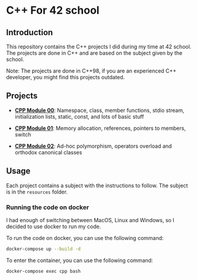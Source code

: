 # C++ For 42 school

## Introduction

This repository contains the C++ projects I did during my time at 42 school. The projects are done in C++ and are based on the subject given by the school.

Note: The projects are done in C++98, if you are an experienced C++ developer, you might find this projects outdated.

## Projects

- [**CPP Module 00**](./CPP_Module_00): Namespace, class, member functions, stdio stream, initialization lists, static, const, and lots of basic stuff

- [**CPP Module 01**](./CPP_Module_01): Memory allocation, references, pointers to members, switch

- [**CPP Module 02**](./CPP_Module_02): Ad-hoc polymorphism, operators overload and orthodox canonical classes


## Usage

Each project contains a subject with the instructions to follow. The subject is in the `resources` folder.

### Running the code on docker

I had enough of switching between MacOS, Linux and Windows, so I decided to use docker to run my code.

To run the code on docker, you can use the following command:

```bash
docker-compose up --build -d
```

To enter the container, you can use the following command:

```bash
docker-compose exec cpp bash
```

